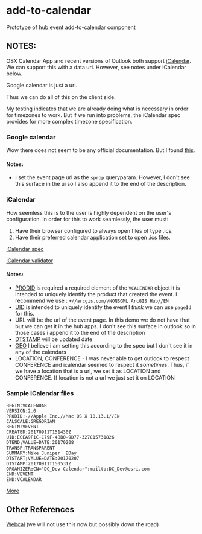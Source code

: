 # add-to-calendar

Prototype of hub event add-to-calendar component

## NOTES:

OSX Calendar App and recent versions of Outlook both support [iCalendar](https://icalendar.org). We can support this with a data uri. However, see notes under iCalendar below.

Google calendar is just a url.

Thus we can do all of this on the client side.

My testing indicates that we are already doing what is necessary in order for timezones to work. But if we run into problems, the iCalendar spec provides for more complex timezone specification.

### Google calendar

Wow there does not seem to be any official documentation. But I found [this](https://stackoverflow.com/questions/22757908/google-calendar-render-action-template-parameter-documentation).

#### Notes:
- I set the event page url as the `sprop` queryparam. However, I don't see this surface in the ui so I also append it to the end of the description.

### iCalendar

How seemless this is to the user is highly dependent on the user's configuration. In order for this to work seamlessly, the user must:
1. Have their browser configured to always open files of type .ics.
1. Have their preferred calendar application set to open .ics files.

[iCalendar spec](https://icalendar.org/RFC-Specifications/iCalendar-RFC-5545/)

[iCalendar validator](https://icalendar.org/validator.html)

#### Notes:
- [PRODID](https://icalendar.org/iCalendar-RFC-5545/3-7-3-product-identifier.html) is required a required element of the `VCALENDAR` object it is intended to uniquely identify the product that created the event. I recommend we use : `+//arcgis.com//NONSGML ArcGIS Hub//EN`
- [UID](https://icalendar.org/iCalendar-RFC-5545/3-8-4-7-unique-identifier.html) is intended to uniquely identify the event I _think_ we can use `pageId` for this.
- URL will be the url of the event page. In this demo we do not have that but we can get it in the hub apps. I don't see this surface in outlook so in those cases i append it to the end of the description
- [DTSTAMP](https://icalendar.org/iCalendar-RFC-5545/3-8-7-2-date-time-stamp.html) will be updated date
- [GEO](https://icalendar.org/iCalendar-RFC-5545/3-8-1-6-geographic-position.html) I believe i am setting this according to the spec but I don't see it in any of the calendars
- LOCATION, CONFERENCE - I was never able to get outlook to respect CONFERENCE and icalendar seemed to respect it _sometimes_. Thus, if we have a location that is a url, we set it as LOCATION and CONFERENCE. If location is not a url we just set it on LOCATION


### Sample iCalendar files

```
BEGIN:VCALENDAR
VERSION:2.0
PRODID:-//Apple Inc.//Mac OS X 10.13.1//EN
CALSCALE:GREGORIAN
BEGIN:VEVENT
CREATED:20170911T151430Z
UID:ECEA9F1C-C79F-4BB0-9D77-327C15731826
DTEND;VALUE=DATE:20170208
TRANSP:TRANSPARENT
SUMMARY:Mike Juniper  BDay
DTSTART;VALUE=DATE:20170207
DTSTAMP:20170911T150531Z
ORGANIZER;CN="DC_Dev Calendar":mailto:DC_Dev@esri.com
END:VEVENT
END:VCALENDAR
```

[More](https://icalendar.org/iCalendar-RFC-5545/4-icalendar-object-examples.html)

## Other References

[Webcal](https://en.wikipedia.org/wiki/Webcal) (we will not use this now but possibly down the road)
